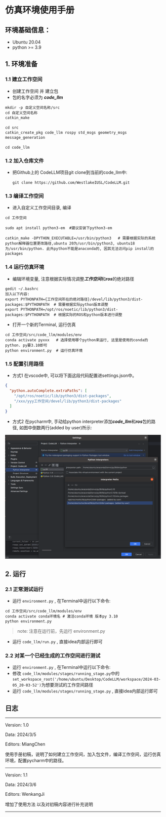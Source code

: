# 仿真环境使用手册

## 环境基础信息：

- Ubuntu 20.04
- python >= 3.9

## 1. 环境准备

### 1.1 建立工作空间

- 创建工作空间 并 建立包
- 包的名字必须为 ***code_llm***

```cd
mkdir -p 自定义空间名称/src
cd 自定义空间名称
catkin_make

cd src
catkin_create_pkg code_llm rospy std_msgs geometry_msgs message_generation

cd code_llm
```

### 1.2 加入仓库文件

- 把Github上的 CodeLLM项目git clone到当前的code_llm中:

  `git clone https://github.com/WestlakeIUSL/CodeLLM.git`

### 1.3 编译工作空间

- 进入自定义工作空间目录, 编译

```
cd 工作空间

sudo apt install python3-em  #建议安装下python3-em

catkin_make -DPYTHON_EXECUTABLE=/usr/bin/python3   # 需要根据实际的系统python解释器位置更改路径,ubuntu 20为/usr/bin/python3, ubuntu18为/usr/bin/python. 此外python不能是anaconda的, 因其无法访问pip install的packages
```

### 1.4 运行仿真环境

- 编辑环境变量, 注意根据实际情况调整***工作空间***和***ros***的绝对路径

```
gedit ~/.bashrc
加入以下内容:
export PYTHONPATH={工作空间所在的绝对路径}/devel/lib/python3/dist-packages:$PYTHONPATH  # 需要根据实际python版本调整
export PYTHONPATH=/opt/ros/noetic/lib/python3/dist-packages:$PYTHONPATH  # 根据实际的ROS和python版本进行调整
```

- 打开一个新的Terminal, 运行仿真

```
cd 工作空间/src/code_llm/modules/env
conda activate pyxxx   # 选择使用哪个python来运行, 这里是使用的conda的python. py要3.10即可
python environment.py  # 运行仿真环境
```

### 1.5 配置引用路径

- 方式1 在vscode中, 可以将下面这段代码配置进settings.json中。

```json
{
  "python.autoComplete.extraPaths": [
    "/opt/ros/noetic/lib/python3/dist-packages",
    "/xxx/yyy工作空间/devel/lib/python3/dist-packages"
  ]
}
```

- 方式2 在pycharm中, 手动给python interpreter添加***code_llm***和***ros***包的路径, 如图中倒数两行(added by user)所示:

<img src="assets/path.png" alt="path" style="zoom:67%;" />

## 2. 运行

### 2.1 正常测试运行

- 运行 `environment.py` , 在Terminal中运行以下命令:

```
cd 工作空间/src/code_llm/modules/env
conda activate conda环境名 # 激活conda环境 版本py 3.10
python environment.py
```
> note: 注意在运行前，先运行 environment.py

- 运行 `code_llm/run.py` , 直接idea内部运行即可

### 2.2 对某一个已经生成的工作空间进行测试

- 运行 `environment.py` , 在Terminal中运行以下命令:
- 修改 `code_llm/modules/stages/running_stage.py`中的
`set_workspace_root('/home/ubuntu/Desktop/CodeLLM/workspace/2024-03-05_20-03-52')`为想要测试的工作空间路径
- 运行 `code_llm/modules/stages/running_stage.py` , 直接idea内部运行即可


## 日志

---

Version: 1.0

Data: 2024/3/5

Editors: MiangChen

使用手册初稿，说明了如何建立工作空间，加入包文件，编译工作空间，运行仿真环境，配置pycharm中的路径。

---

Version: 1.1

Data: 2024/3/6

Editors: WenkangJi

增加了使用方法 以及对初稿内容进行补充说明

---
